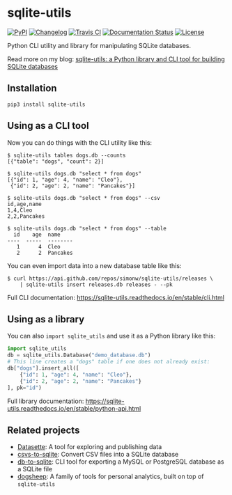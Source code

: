 # sqlite-utils

[![PyPI](https://img.shields.io/pypi/v/sqlite-utils.svg)](https://pypi.org/project/sqlite-utils/)
[![Changelog](https://img.shields.io/github/v/release/simonw/sqlite-utils?include_prereleases&label=changelog)](https://sqlite-utils.readthedocs.io/en/stable/changelog.html)
[![Travis CI](https://travis-ci.com/simonw/sqlite-utils.svg?branch=master)](https://travis-ci.com/simonw/sqlite-utils)
[![Documentation Status](https://readthedocs.org/projects/sqlite-utils/badge/?version=latest)](http://sqlite-utils.readthedocs.io/en/latest/?badge=latest)
[![License](https://img.shields.io/badge/license-Apache%202.0-blue.svg)](https://github.com/simonw/sqlite-utils/blob/master/LICENSE)

Python CLI utility and library for manipulating SQLite databases.

Read more on my blog: [
sqlite-utils: a Python library and CLI tool for building SQLite databases](https://simonwillison.net/2019/Feb/25/sqlite-utils/)

## Installation

    pip3 install sqlite-utils

## Using as a CLI tool

Now you can do things with the CLI utility like this:

    $ sqlite-utils tables dogs.db --counts
    [{"table": "dogs", "count": 2}]

    $ sqlite-utils dogs.db "select * from dogs"
    [{"id": 1, "age": 4, "name": "Cleo"},
     {"id": 2, "age": 2, "name": "Pancakes"}]

    $ sqlite-utils dogs.db "select * from dogs" --csv
    id,age,name
    1,4,Cleo
    2,2,Pancakes

    $ sqlite-utils dogs.db "select * from dogs" --table
      id    age  name
    ----  -----  --------
       1      4  Cleo
       2      2  Pancakes

You can even import data into a new database table like this:

    $ curl https://api.github.com/repos/simonw/sqlite-utils/releases \
        | sqlite-utils insert releases.db releases - --pk

Full CLI documentation: https://sqlite-utils.readthedocs.io/en/stable/cli.html

## Using as a library

You can also `import sqlite_utils` and use it as a Python library like this:

```python
import sqlite_utils
db = sqlite_utils.Database("demo_database.db")
# This line creates a "dogs" table if one does not already exist:
db["dogs"].insert_all([
    {"id": 1, "age": 4, "name": "Cleo"},
    {"id": 2, "age": 2, "name": "Pancakes"}
], pk="id")
```

Full library documentation: https://sqlite-utils.readthedocs.io/en/stable/python-api.html

## Related projects

* [Datasette](https://github.com/simonw/datasette): A tool for exploring and publishing data
* [csvs-to-sqlite](https://github.com/simonw/csvs-to-sqlite): Convert CSV files into a SQLite database
* [db-to-sqlite](https://github.com/simonw/db-to-sqlite): CLI tool for exporting a MySQL or PostgreSQL database as a SQLite file
* [dogsheep](https://dogsheep.github.io/): A family of tools for personal analytics, built on top of `sqlite-utils`
